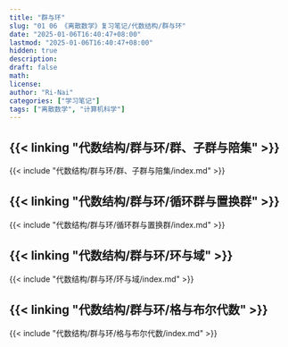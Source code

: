 ```yaml
---
title: "群与环"
slug: "01 06 《离散数学》复习笔记/代数结构/群与环"
date: "2025-01-06T16:40:47+08:00"
lastmod: "2025-01-06T16:40:47+08:00"
hidden: true
description:
draft: false
math:
license:
author: "Ri-Nai"
categories: ["学习笔记"]
tags: ["离散数学", "计算机科学"]
---
```


## {{< linking "代数结构/群与环/群、子群与陪集" >}}
{{< include "代数结构/群与环/群、子群与陪集/index.md" >}}

## {{< linking "代数结构/群与环/循环群与置换群" >}}
{{< include "代数结构/群与环/循环群与置换群/index.md" >}}

## {{< linking "代数结构/群与环/环与域" >}}
{{< include "代数结构/群与环/环与域/index.md" >}}

## {{< linking "代数结构/群与环/格与布尔代数" >}}
{{< include "代数结构/群与环/格与布尔代数/index.md" >}}



